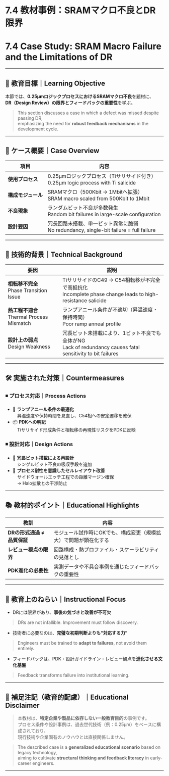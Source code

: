 # 7.4 教材事例：SRAMマクロ不良とDR限界  
# 7.4 Case Study: SRAM Macro Failure and the Limitations of DR

---

## 🎯 教育目標｜Learning Objective

本節では、**0.25µmロジックプロセスにおけるSRAMマクロ不良**を題材に、  
**DR（Design Review）の限界とフィードバックの重要性**を学ぶ。

> This section discusses a case in which a defect was missed despite passing DR,  
> emphasizing the need for **robust feedback mechanisms** in the development cycle.

---

## 📌 ケース概要｜Case Overview

| 項目 | 内容 |
|------|------|
| **使用プロセス** | 0.25µmロジックプロセス（Tiサリサイド付き）<br>0.25µm logic process with Ti salicide |
| **構成モジュール** | SRAMマクロ（500Kbit → 1Mbitへ拡張）<br>SRAM macro scaled from 500Kbit to 1Mbit |
| **不良現象** | ランダムビット不良が多数発生<br>Random bit failures in large-scale configuration |
| **設計要因** | 冗長回路未搭載、単一ビット異常に脆弱<br>No redundancy, single-bit failure = full failure |

---

## 🧪 技術的背景｜Technical Background

| 要因 | 説明 |
|------|------|
| **相転移不完全**<br>Phase Transition Issue | TiサリサイドのC49 → C54相転移が不完全で高抵抗化<br>Incomplete phase change leads to high-resistance salicide |
| **熱工程不適合**<br>Thermal Process Mismatch | ランプアニール条件が不適切（昇温速度・保持時間）<br>Poor ramp anneal profile |
| **設計上の弱点**<br>Design Weakness | 冗長ビット未搭載により、1ビット不良でも全体がNG<br>Lack of redundancy causes fatal sensitivity to bit failures |

---

## 🛠️ 実施された対策｜Countermeasures

### ◾ プロセス対応｜Process Actions

- 🔧 **ランプアニール条件の最適化**  
　昇温速度や保持時間を見直し、C54相への安定遷移を確保  
- 📦 **PDKへの明記**  
　Tiサリサイド形成条件と相転移の再現性リスクをPDKに反映  

### ◾ 設計対応｜Design Actions

- 🧱 **冗長ビット搭載による再設計**  
　シングルビット不良の吸収手段を追加  
- 🧠 **プロセス耐性を意識したセルレイアウト改善**  
　サイドウォールエッチ工程での距離マージン確保  
　→ Halo拡散との干渉防止  

---

## 📚 教材的ポイント｜Educational Highlights

| 教訓 | 内容 |
|------|------|
| **DRの形式通過 ≠ 品質保証** | モジュール試作時にOKでも、構成変更（規模拡大）で問題が顕在化する |
| **レビュー視点の限界** | 回路構成・熱プロファイル・スケーラビリティの見落とし |
| **PDK進化の必要性** | 実測データや不具合事例を通じたフィードバックの重要性 |

---

## 🧭 教育上のねらい｜Instructional Focus

- DRには限界があり、**事後の気づきと改善が不可欠**  
> DRs are not infallible. Improvement must follow discovery.

- 技術者に必要なのは、**完璧な初期判断よりも“対応する力”**  
> Engineers must be trained to **adapt to failures**, not avoid them entirely.

- フィードバックは、PDK・設計ガイドライン・レビュー観点を**進化させる文化基盤**  
> Feedback transforms failure into institutional learning.

---

## 📝 補足注記（教育的配慮）｜Educational Disclaimer

> 本教材は、**特定企業や製品に依存しない一般教育目的**の事例です。  
> プロセス条件や設計事例は、過去世代技術（例：0.25µm）をベースに構成されており、  
> 現行技術や企業固有のノウハウとは直接関係しません。

> The described case is a **generalized educational scenario** based on legacy technology,  
> aiming to cultivate **structural thinking and feedback literacy** in early-career engineers.

---
